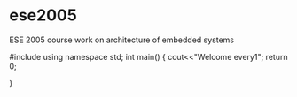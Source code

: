 # ese2005
ESE 2005 course work on architecture of embedded systems

#include<iostream>
using namespace std;
int main()
{
  cout<<"Welcome every1";
  return 0;

}
